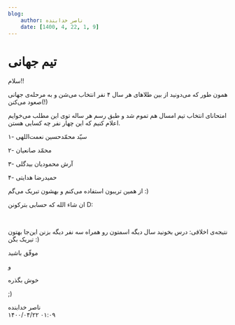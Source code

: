 ```yaml
---
blog:
    author: ناصر خدابنده
    date: [1400, 4, 22, 1, 9]
---
```

# تیم جهانی

<div class="cnt">
<p>سلام!!</p>
<p>همون طور که می‌دونید از بین طلاهای هر سال ۴ نفر انتخاب می‌شن و به مرحله‌ی جهانی صعود می‌کنن(!)</p>
<p>امتحانای انتخاب تیم امسال هم تموم شد و طبق رسم هر ساله توی این مطلب می‌خوایم اعلام کنیم که این چهار نفر چه کسایی هستن.</p>
<p>۱- سیّد محمّدحسین نعمت‌اللهی</p>
<p>۲- محمّد صانعیان</p>
<p>۳- آرش محمودیان بیدگلی</p>
<p>۴- حمیدرضا هدایتی</p>
<p>از همین تریبون استفاده می‌کنم و بهشون تبریک می‌گم :)</p>
<p>ان شاء الله که حسابی بترکونن D:</p>
<p><br/></p>
<p>نتیجه‌ی اخلاقی: درس بخونید سال دیگه اسمتون رو همراه سه نفر دیگه بزنن این‌جا بهتون تبریک بگن :‌)</p>
<p>موفّق باشید</p>
<p>و</p>
<p>خوش بگذره</p>
<p>;)</p>
</div>

<div class="blog-info">
    <div class="blog-author">ناصر خدابنده</div>
    <div class="blog-date">۱۴۰۰/۰۴/۲۲ ۰۱:۰۹</div>
</div>

